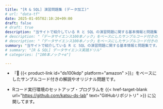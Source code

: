 ```yaml
---
title: "[R & SQL] 演習問題集 (データ加工)"
# url: "data-tf"
date: 2025-01-05T02:10:20+09:00
draft: false
# draft: true
description: "当サイトで紹介している R と SQL の演習問題に関する基本情報と問題集です。"
# description: "「データサイエンス100本ノック」をベースにしたサンプルコード付きの解説です。"
# description: "「データサイエンス100本ノック」をベースにしたサンプルコード付きの解説やオリジナル問題です。"
summary: "当サイトで紹介している R と SQL の演習問題に関する基本情報と問題集です。"
# summary: "[R & SQL] データサイエンス実践ドリル"
# categories: ["100本ノック＋α"]

---
```


- 『📘 {{< product-link id="ds100kdp" platform="amazon" >}}』をベースにしたサンプルコード付きの解説やオリジナル問題です。

- Rコード実行環境のセットアップ・プログラムを 
{{< href-target-blank url="https://github.com/katsu-ds-lab" text="GitHubリポジトリ" >}} 
に公開してます。
